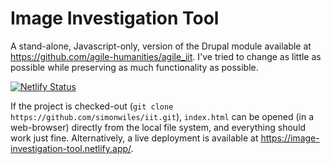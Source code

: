 
# Image Investigation Tool

A stand-alone, Javascript-only, version of the Drupal module available at https://github.com/agile-humanities/agile_iit.  I've tried to change as little as possible while preserving as much functionality as possible.

[![Netlify Status](https://api.netlify.com/api/v1/badges/1c12d89a-0515-4295-a439-45e15ddd1fbb/deploy-status)](https://app.netlify.com/sites/image-investigation-tool/deploys)

If the project is checked-out (`git clone https://github.com/simonwiles/iit.git`), `index.html` can be opened (in a web-browser) directly from the local file system, and everything should work just fine.  Alternatively, a live deployment is available at https://image-investigation-tool.netlify.app/.

